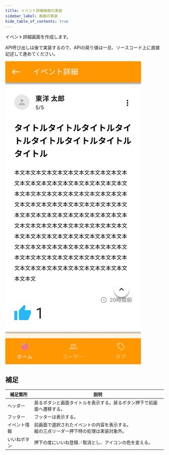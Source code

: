 ```yaml
---
title: イベント詳細画面の実装
sidebar_label: 画面の実装
hide_table_of_contents: true
---
```


イベント詳細画面を作成します。

API呼び出しは後で実装するので、APIの戻り値は一旦、ソースコード上に直接記述して進めてください。

![イベント詳細画面](screen-detail-event.png)

## 補足

| 補足箇所 | 説明 |
|--|--|
| ヘッダー | 戻るボタンと画面タイトルを表示する。戻るボタン押下で前画面へ遷移する。 |
| フッター | フッターは表示する。 |
| イベント情報 | 前画面で選択されたイベントの内容を表示する。<br />縦の三点リーダー押下時の処理は実装対象外。 |
| いいねボタン | 押下の度にいいね登録／取消とし、アイコンの色を変える。 |
